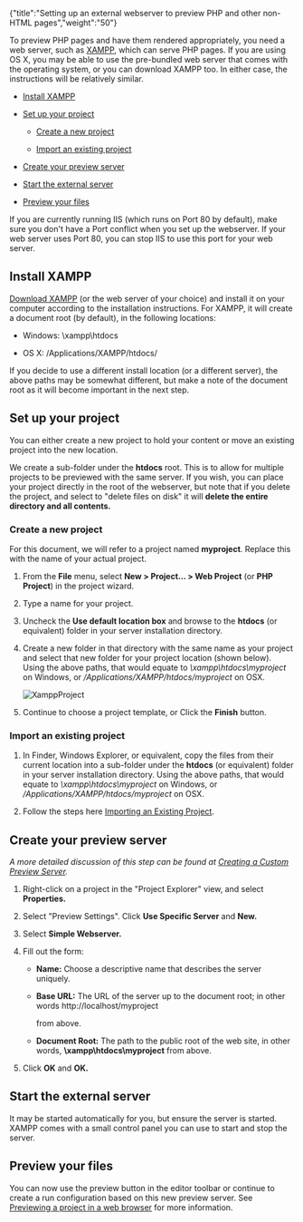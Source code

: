 {"title":"Setting up an external webserver to preview PHP and other non-HTML pages","weight":"50"}

To preview PHP pages and have them rendered appropriately, you need a web server, such as [XAMPP](http://www.apachefriends.org/en/xampp.html), which can serve PHP pages. If you are using OS X, you may be able to use the pre-bundled web server that comes with the operating system, or you can download XAMPP too. In either case, the instructions will be relatively similar.

* [Install XAMPP](#install-xampp)

* [Set up your project](#set-up-your-project)

    * [Create a new project](#create-a-new-project)

    * [Import an existing project](#import-an-existing-project)

* [Create your preview server](#create-your-preview-server)

* [Start the external server](#start-the-external-server)

* [Preview your files](#preview-your-files)

If you are currently running IIS (which runs on Port 80 by default), make sure you don't have a Port conflict when you set up the webserver. If your web server uses Port 80, you can stop IIS to use this port for your web server.

## Install XAMPP

[Download XAMPP](http://www.apachefriends.org/en/xampp.html) (or the web server of your choice) and install it on your computer according to the installation instructions. For XAMPP, it will create a document root (by default), in the following locations:

* Windows: \\xampp\\htdocs

* OS X: /Applications/XAMPP/htdocs/

If you decide to use a different install location (or a different server), the above paths may be somewhat different, but make a note of the document root as it will become important in the next step.

## Set up your project

You can either create a new project to hold your content or move an existing project into the new location.

We create a sub-folder under the **htdocs** root. This is to allow for multiple projects to be previewed with the same server. If you wish, you can place your project directly in the root of the webserver, but note that if you delete the project, and select to "delete files on disk" it will **delete the entire directory and all contents.**

### Create a new project

For this document, we will refer to a project named **myproject**. Replace this with the name of your actual project.

1. From the **File** menu, select **New > Project... > Web Project** (or **PHP Project**) in the project wizard.

2. Type a name for your project.

3. Uncheck the **Use default location box** and browse to the **htdocs** (or equivalent) folder in your server installation directory.

4. Create a new folder in that directory with the same name as your project and select that new folder for your project location (shown below). Using the above paths, that would equate to _\\xampp\\htdocs\\myproject_ on Windows, or _/Applications/XAMPP/htdocs/myproject_ on OSX.

    ![XamppProject](/Images/appc/download/attachments/30083123/XamppProject.png)
5. Continue to choose a project template, or Click the **Finish** button.

### Import an existing project

1. In Finder, Windows Explorer, or equivalent, copy the files from their current location into a sub-folder under the **htdocs** (or equivalent) folder in your server installation directory. Using the above paths, that would equate to _\\xampp\\htdocs\\myproject_ on Windows, or _/Applications/XAMPP/htdocs/myproject_ on OSX.

2. Follow the steps here [Importing an Existing Project](/docs/appc/Axway_Appcelerator_Studio/Axway_Appcelerator_Studio_Guide/Basic_Concepts/Working_with_Projects/Importing_an_Existing_Project/).

## Create your preview server

_A more detailed discussion of this step can be found at [Creating a Custom Preview Server](/docs/appc/Axway_Appcelerator_Studio/Axway_Appcelerator_Studio_Guide/Web_Development/Previewing/Creating_a_Custom_Preview_Server/)._

1. Right-click on a project in the "Project Explorer" view, and select **Properties.**

2. Select "Preview Settings". Click **Use Specific Server** and **New.**

3. Select **Simple Webserver.**

4. Fill out the form:

    * **Name:** Choose a descriptive name that describes the server uniquely.

    * **Base URL:** The URL of the server up to the document root; in other words
        http://localhost/myproject

        from above.

    * **Document Root:** The path to the public root of the web site, in other words, **\\xampp\\htdocs\\myproject** from above.

5. Click **OK** and **OK.**

## Start the external server

It may be started automatically for you, but ensure the server is started. XAMPP comes with a small control panel you can use to start and stop the server.

## Preview your files

You can now use the preview button in the editor toolbar or continue to create a run configuration based on this new preview server. See [Previewing a project in a web browser](/docs/appc/Axway_Appcelerator_Studio/Axway_Appcelerator_Studio_Guide/Web_Development/Previewing/Previewing_a_project_in_a_web_browser/) for more information.
